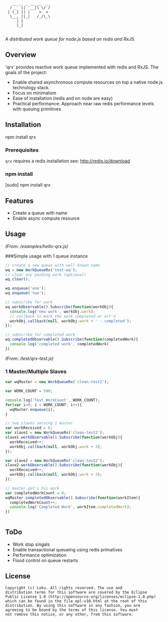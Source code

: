 ```
   __ _  _ __ __  __
  / _` || '__|\ \/ /
 | (_| || |    >  < 
  \__, ||_|   /_/\_\
     | |            
     |_|            
                         
```

*A distributed work queue for node.js based on redis and RxJS.*

## Overview
'qrx' provides reactive work queue implemented with redis and RxJS. The
goals of the project:

* Enable shared asynchronous compute resources on top a native node.js technology stack.
* Focus on minimalism
* Ease of installation (redis and on node are easy)
* Practical performance: Approach near raw redis performance levels with queuing primitives

## Installation

npm install qrx

### Prerequisites
`qrx` requires a redis installation see: http://redis.io/download

### npm install
[sudo] npm install qrx

## Features
* Create a queue with name
* Enable async compute resource 

## Usage

*(From: /examples/hello-qrx.js)*

###Simple usage with 1 queue instance

```javascript
// create a new queue with well known name
wq = new WorkQueueRx('test-wq');
// clear any pending work (optional)
wq.clear();

wq.enqueue('one');
wq.enqueue('two');

// subscribe for work
wq.workObservable().Subscribe(function(workObj){
  console.log('new work', workObj.work);
  // callback to mark the work completed or err'd
  workObj.callback(null, workObj.work + ' - completed');
});

// subscribe for completed work
wq.completedObservable().Subscribe(function(completedWork){
  console.log('completed work', completedWork)
})
```
*(From: /test/qrx-test.js)*

### 1 Master/Multiple Slaves

```javascript
var wqMaster = new WorkQueueRx('clean-test2');

var WORK_COUNT = 500;

console.log('Test WorkCount', WORK_COUNT);
for(var i=0; i < WORK_COUNT; i++){
  wqMaster.enqueue(i);
}

// two slaves serving 1 master
var workReceived = 0;
var slave1 = new WorkQueueRx('clean-test2');
slave1.workObservable().Subscribe(function(workObj){
  workReceived++;
  workObj.callback(null, workObj.work + 3);
});

var slave2 = new WorkQueueRx('clean-test2');
slave2.workObservable().Subscribe(function(workObj){
  workReceived++;
  workObj.callback(null, workObj.work + 3);
});

// master get's his work
var completedWorkCount = 0;
wqMaster.completedObservable().Subscribe(function(workItem){
  completedWorkCount++;
  console.log('Completed Work', workItem.completedWork);
})
  
```

## ToDo
* Work stop singals
* Enable transactional queueing using redis primatives
* Performance optimization
* Flood control on queue restarts

## License ##

    Copyright (c) Loku. All rights reserved. The use and
    distribution terms for this software are covered by the Eclipse
    Public License 1.0 (http://opensource.org/licenses/eclipse-1.0.php)
    which can be found in the file epl-v10.html at the root of this
    distribution. By using this software in any fashion, you are
    agreeing to be bound by the terms of this license. You must
    not remove this notice, or any other, from this software.
